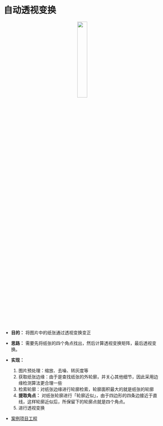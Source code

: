 # 自动透视变换

<p style="text-align:center;"><img src="https://cdn.jsdelivr.net/gh/chenlfdev/pic-store/img/perspectivePaper.jpg" width="25%" align="middle" /></p>

- **目的：** 将图片中的纸张通过透视变换变正
- **思路：** 需要先将纸张的四个角点找出，然后计算透视变换矩阵，最后透视变换。
- **实现：**
    1. 图片预处理：缩放、去噪、转灰度等
    2. 获取纸张边缘：由于是查找纸张的外轮廓，并关心其他细节，因此采用边缘检测算法更合理一些
    3. 检索轮廓：对纸张边缘进行轮廓检索，轮廓面积最大的就是纸张的轮廓
    4. **提取角点：** 对纸张轮廓进行「轮廓近似」，由于四边形的四条边接近于直线，这样轮廓近似后，所保留下的轮廓点就是四个角点。
    5. 进行透视变换

- <a href="https://github.com/chenlfdev/chenlfdev.github.io/tree/main/example/ComputerVision/autoPerspective" class="jump_link" target="_blank"> 案例项目工程 </a>